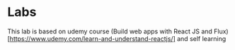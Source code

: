 # Labs

This lab is based on udemy course (Build web apps with React JS and Flux)[https://www.udemy.com/learn-and-understand-reactjs/] and self learning
